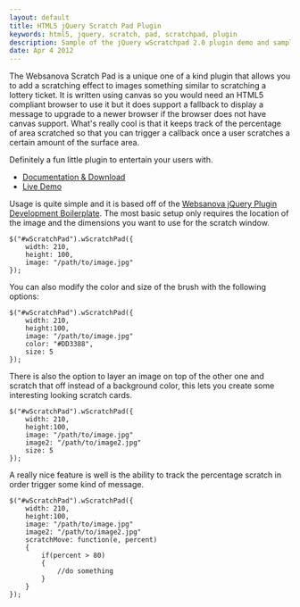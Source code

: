 ```yaml
---
layout: default
title: HTML5 jQuery Scratch Pad Plugin
keywords: html5, jquery, scratch, pad, scratchpad, plugin
description: Sample of the jQuery wScratchpad 2.0 plugin demo and sample code.
date: Apr 4 2012
---
```


The Websanova Scratch Pad is a unique one of a kind plugin that allows you to add a scratching effect to images something similar to scratching a lottery ticket.  It is written using canvas so you would need an HTML5 compliant browser to use it but it does support a fallback to display a message to upgrade to a newer browser if the browser does not have canvas support.  What's really cool is that it keeps track of the percentage of area scratched so that you can trigger a callback once a user scratches a certain amount of the surface area.

Definitely a fun little plugin to entertain your users with.

- [Documentation & Download](https://github.com/websanova/wScratchPad) 
- [Live Demo](http://wscratchpad.websanova.com) 

Usage is quite simple and it is based off of the [Websanova jQuery Plugin Development Boilerplate](http://wboiler.websanova.com).  The most basic setup only requires the location of the image and the dimensions you want to use for the scratch window.

~~~
$("#wScratchPad").wScratchPad({
    width: 210,
    height: 100,
    image: "/path/to/image.jpg"
});
~~~

You can also modify the color and size of the brush with the following options:

~~~
$("#wScratchPad").wScratchPad({
    width: 210,
    height:100,
    image: "/path/to/image.jpg"
    color: "#DD3388",
    size: 5
});
~~~

There is also the option to layer an image on top of the other one and scratch that off instead of a background color, this lets you create some interesting looking scratch cards.

~~~
$("#wScratchPad").wScratchPad({
    width: 210,
    height:100,
    image: "/path/to/image.jpg"
    image2: "/path/to/image2.jpg"
    size: 5
});
~~~

A really nice feature is well is the ability to track the percentage scratch in order trigger some kind of message.

~~~
$("#wScratchPad").wScratchPad({
    width: 210,
    height:100,
    image: "/path/to/image.jpg"
    image2: "/path/to/image2.jpg"
    scratchMove: function(e, percent)
    {
        if(percent > 80)
        {
            //do something
        }
    }
});
~~~